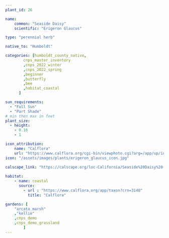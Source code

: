 ```yaml
---
plant_id: 26

name: 
    common: "Seaside Daisy"  
    scientific: "Erigeron Glaucus" 

type: "perennial herb"

native_to: "Humboldt"

categories: [humboldt_county_native,
        cnps_master_inventory
        ,cnps_2022_winter
        ,cnps_2022_spring
        ,beginner
        ,butterfly
        ,bee
        ,habitat_coastal
      ]

sun_requirements:
  - "Full Sun"
  - "Part Shade"
# min then max in feet
plant_size:
  - height: 
    - 0.16
    - 1

icon_attribution: 
    name: "Calflora"
    url: "https://www.calflora.org/cgi-bin/viewphoto.cgi?arg=/app/up/io/49/io14909-1.jpg"
icon: "/assets/images/plants/erigeron_glaucus_icon.jpg"
 
calscape_link: "https://calscape.org/loc-California/Seaside%20Daisy%20(Erigeron%20glaucus)"

habitat: 
    - name: coastal
      source: 
        - url : "https://www.calflora.org/app/taxon?crn=3140"
          title: "Calflora"

gardens: [
    "arcata_marsh" 
    ,"kellie" 
    ,cnps_demo
    ,cnps_demo_grassland
        ]
---
```


